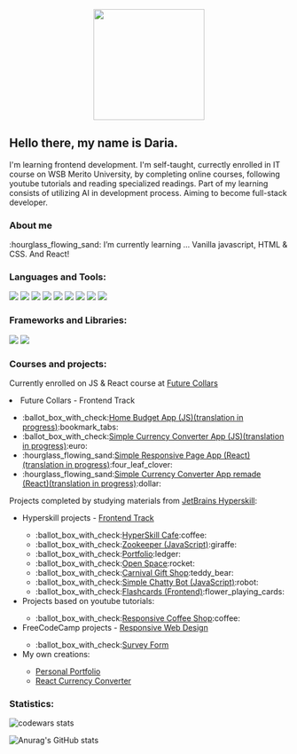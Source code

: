 <!--
**Evna07/Evna07** is a ✨ _special_ ✨ repository because its `README.md` (this file) appears on your GitHub profile.

Here are some ideas to get you started:

- 🔭 I’m currently working on ...
- 🌱 I’m currently learning ...
- 👯 I’m looking to collaborate on ...
- 🤔 I’m looking for help with ...
- 💬 Ask me about ...
- 📫 How to reach me: ...
- 😄 Pronouns: ...
- ⚡ Fun fact: ...
-->

<!--fun stuff
  badges https://shields.io/
  gifs https://giphy.com/search/coding
  to finish this page https://www.sitepoint.com/github-profile-readme/
  my inspiration https://github.com/Alena2020
-->
<!--stuff to check out
https://www.simplilearn.com/front-end-developer-free-course-skillup
https://www.theodinproject.com/paths/foundations/courses/foundations
-->

<div id ="header" align="center">
  <img src="https://cdn.pixabay.com/photo/2021/03/27/06/31/code-6127616_960_720.png" width="200"/>
</div>
<!--introduction-->
<h2>Hello there, my name is Daria.</h2>
<p>I'm learning frontend development. I'm self-taught, currectly enrolled in IT course on WSB Merito University, by completing online courses, following youtube tutorials and reading specialized readings. Part of my learning consists of utilizing AI in development process. Aiming to become full-stack developer.</p>
<!--about me-->
<h3>About me</h3>
<p>:hourglass_flowing_sand: I’m currently learning ... Vanilla javascript, HTML & CSS. And React!</p>
<!--languages and tools-->
<h3>Languages and Tools:</h3>
<div>
  <a href="https://developer.mozilla.org/ru/docs/Web/JavaScript"><img src="https://img.shields.io/badge/-JAVASCRIPT-yellow"/></a>
  <a href="https://developer.mozilla.org/en-US/docs/Web/HTML"><img src="https://img.shields.io/badge/-HTML-orange"/></a>
  <a href="https://developer.mozilla.org/en-US/docs/Web/CSS"><img src="https://img.shields.io/badge/-CSS-blue"/></a>
  <a href="https://pl.wikipedia.org/wiki/Visual_Studio_Code"><img src="https://img.shields.io/badge/-VISUAL_STUDIO_CODE-14b3e3"/></a>
  <a href="https://www.jetbrains.com/webstorm/"><img src="https://img.shields.io/badge/-WEBSTORM-222324"/></a>
  <a href="https://openai.com/blog/chatgpt"><img src="https://img.shields.io/badge/-CHATGPT-78cc8f"/></a>
  <a href="https://dream.ai/"><img src="https://img.shields.io/badge/-DREAM_BY_WOMBO-pink"/></a>
  <a href="https://www.figma.com/"><img src="https://img.shields.io/badge/-FIGMA-DD4FF9"/></a>
  <a href="https://sass-lang.com/"><img src="https://img.shields.io/badge/-SASS/SCSS-ffd6ff"/></a>
</div>
<!--frameworks and libraries-->
<h3>Frameworks and Libraries:</h3>
<div>
  <img src="https://img.shields.io/badge/-BOOTSTRAP-purple"/>
  <img src="https://img.shields.io/badge/-REACT-168FB6"/>
</div>
<!--courses and projects-->
<h3>Courses and projects:</h3>
<p>Currently enrolled on JS & React course at <a href='https://futurecollars.com/'>Future Collars</a></p>
<li>Future Collars - Frontend Track</li>
  <ul>
    <li>:ballot_box_with_check:<a href="https://celebrated-capybara-6062a1.netlify.app/">Home Budget App (JS)(translation in progress)</a>:bookmark_tabs:</li>
    <li>:ballot_box_with_check:<a href="https://lovely-otter-91a7eb.netlify.app/">Simple Currency Converter App (JS)(translation in progress)</a>:euro:</li>
    <li>:hourglass_flowing_sand:<a href="https://lovely-otter-91a7eb.netlify.app/">Simple Responsive Page App (React)(translation in progress)</a>:four_leaf_clover:</li>
    <li>:hourglass_flowing_sand:<a href="https://stellar-caramel-5b909f.netlify.app/">Simple Currency Converter App remade (React)(translation in progress)</a>:dollar:</li>
  </ul>
<p>Projects completed by studying materials from <a href="https://hyperskill.org/tracks">JetBrains Hyperskill</a>:</p>
<ul>
  <li>Hyperskill projects - <a href="https://hyperskill.org/tracks/5">Frontend Track</a></li>
  <ul>
    <li>:ballot_box_with_check:<a href="https://github.com/Evna07/Hyperskill-Cafe">HyperSkill Cafe</a>:coffee:</li>
    <li>:ballot_box_with_check:<a href="https://github.com/Evna07/Zookeeper-Javascript">Zookeeper (JavaScript)</a>:giraffe:</li>
    <li>:ballot_box_with_check:<a href="https://github.com/Evna07/Portfolio">Portfolio</a>:ledger:</li>
    <li>:ballot_box_with_check:<a href="https://github.com/Evna07/Open-Space">Open Space</a>:rocket:</li>
    <li>:ballot_box_with_check:<a href="https://github.com/Evna07/Carnival-gift-shop">Carnival Gift Shop</a>:teddy_bear:</li>
    <li>:ballot_box_with_check:<a href="">Simple Chatty Bot (JavaScript)</a>:robot:</li>
    <li>:ballot_box_with_check:<a href="https://github.com/Evna07/Flashcards-Frontend">Flashcards (Frontend)</a>:flower_playing_cards:</li>
  </ul>
<li>Projects based on youtube tutorials:</li>
  <ul>
    <li>:ballot_box_with_check:<a href="https://github.com/Evna07/Coffee-Shop#coffee-shop">Responsive Coffee Shop</a>:coffee:</li>
  </ul>
  <li>FreeCodeCamp projects - <a href="https://www.freecodecamp.org/learn">Responsive Web Design</a></li>
  <ul>
    <li>:ballot_box_with_check:<a href="https://github.com/Evna07/Survey_Form_FreeCodeCamp">Survey Form</a></li>
  </ul>
<li>My own creations:</li>
  <ul>
    <li><a href="https://simplyelegant.netlify.app/">Personal Portfolio</a></li>
    <li><a href="https://stellar-caramel-5b909f.netlify.app/">React Currency Converter</a></li>
  </ul>
</ul>
<!--operating systems-->

<!--top languages-->
<h3>Statistics:</h3>

![codewars stats](https://www.codewars.com/users/Evna07/badges/small)

![Anurag's GitHub stats](https://github-readme-stats.vercel.app/api/top-langs/?username=evna07&show_icons=true&theme=blueberry)

<!-- emoji cheat sheet: https://github.com/ikatyang/emoji-cheat-sheet/blob/master/README.md-->
